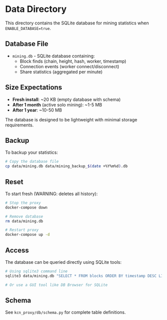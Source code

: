 # Data Directory

This directory contains the SQLite database for mining statistics when `ENABLE_DATABASE=true`.

## Database File

- `mining.db` - SQLite database containing:
  - Block finds (chain, height, hash, worker, timestamp)
  - Connection events (worker connect/disconnect)
  - Share statistics (aggregated per minute)

## Size Expectations

- **Fresh install**: ~20 KB (empty database with schema)
- **After 1 month** (active solo mining): ~1-5 MB
- **After 1 year**: ~10-50 MB

The database is designed to be lightweight with minimal storage requirements.

## Backup

To backup your statistics:

```bash
# Copy the database file
cp data/mining.db data/mining_backup_$(date +%Y%m%d).db
```

## Reset

To start fresh (WARNING: deletes all history):

```bash
# Stop the proxy
docker-compose down

# Remove database
rm data/mining.db

# Restart proxy
docker-compose up -d
```

## Access

The database can be queried directly using SQLite tools:

```bash
# Using sqlite3 command line
sqlite3 data/mining.db "SELECT * FROM blocks ORDER BY timestamp DESC LIMIT 10;"

# Or use a GUI tool like DB Browser for SQLite
```

## Schema

See `kcn_proxy/db/schema.py` for complete table definitions.
